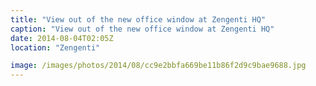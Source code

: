 ```yaml
---
title: "View out of the new office window at Zengenti HQ"
caption: "View out of the new office window at Zengenti HQ"
date: 2014-08-04T02:05Z
location: "Zengenti"

image: /images/photos/2014/08/cc9e2bbfa669be11b86f2d9c9bae9688.jpg
---
```

